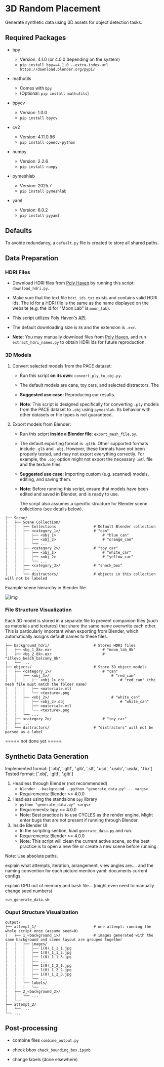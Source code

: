 # 3D Random Placement

Generate synthetic data using 3D assets for object detection tasks.

## Required Packages

- bpy
    - Version: 4.1.0 (or 4.0.0 depending on the system)
    - ```pip install bpy==4.1.0 --extra-index-url https://download.blender.org/pypi/```

- mathutils
    - Comes with ```bpy```
    - (Optional: ```pip install mathutils```)

- bpycv
    - Version: 1.0.0
    - ```pip install bpycv```
    
- cv2
    - Version: 4.11.0.86
    - ```pip install opencv-python```

- numpy
    - Version: 2.2.6
    - ```pip install numpy```

- pymeshlab
    - Version: 2025.7
    - ```pip install pymeshlab```

- yaml
    - Version: 6.0.2
    - ```pip install pyyaml```

## Defaults

To avoide redundancy, a ```defualt.py``` file is created to store all shared paths.

## Data Preparation

### HDRI Files

- Download HDRI files from [Poly Haven](https://polyhaven.com/hdris) by running this script: ```download_hdri.py```. 

- Make sure that the text file ```hdri_ids.txt``` exists and contains valid HDRI ids. The id for a HDRI file is the same as the name displayed on the website (e.g. the id for "Moon Lab" is ```moon_lab```).

- This script utilizes Poly Haven's [API](https://redocly.github.io/redoc/?url=https://api.polyhaven.com/api-docs/swagger.json&nocors).

- The default downloading size is ```8k``` and the extension is ```.exr```.

- **Note**: You may manually download files from [Poly Haven](https://polyhaven.com/hdris), and run ```extract_hdri_names.py``` to obtain HDRI ids for future reproduction.

### 3D Models

1. Convert selected models from the PACE dataset:

    - Run this script **on its own**: ```convert_ply_to_obj.py```.

    - The default models are cans, toy cars, and selected distractors. The

    - **Suggested use case**: Reproducing our results.

    - **Note**: This script is designed specifically for converting ```.ply``` models from the PACE dataset to ```.obj``` using ```pymeshlab```. Its behavior with other datasets or file types is not guaranteed.

2. Export models from Blender:

    - Run this sciprt **inside a Blender file**: ```export_mesh_file.py```.

    - The default exporting format is ```.gltb```. Other supported formats include ```.glb``` and ```.obj```. However, these formats have not been properly tested, and may not export everything correctly. For example, the ```.obj``` option might not export the necessary ```.mtl``` file and the texture files.

    - **Suggested use case**: Importing custom (e.g. scanned) models, editing, and saving them.

    - **Note**: Before running this script, ensure that models have been edited and saved in Blender, and is ready to use. 
    
        The script also assumes a specific structure for Blender scene collections (see details below).

```
├── Scene/                            
|   ├── Scene Collection/
|   |   ├── Collections                 # Default Blender collection
|   |   ├── <category_1>/               # "can"
|   |   |   ├── <obj_1>                     # "blue_can"
|   |   |   ├── <obj_2>                     # "orange_can"
|   |   |   └── ...
|   |   ├── <category_2>/               # "toy_car"
|   |   |   ├── <obj_1>                     # "white_car"
|   |   |   ├── <obj_2>                     # "yellow_car"
|   |   |   └── ...
|   |   ├── <category_3>/               # "snack_box"
|   |   ├── ...
|   |   └── distractors/                # objects in this collection will not be labeled
```

Example scene hierarchy in Blender file.

![img](pics/Blender_scene_hierarchy.png)

### File Structure Visualization

Each 3D model is stored in a separate file to prevent companion files (such as materials and textures) that share the same name overwrite each other. This is particularly important when exporting from Blender, which automatically assigns default names to these files.

```                           
├── background_hdri/                    # Stores HDRI files
|   ├── <bg_1_8k>.exr                       # "moon_lab_8k"
|   ├── <bg_2_8k>.exr                       # "illovo_beach_balcony_8k"
|   └── ...
├── objects/                            # Store 3D object models
|   ├── <category_1>/                       # "can"
|   |   ├── <obj_1>/                            # "red_can"
|   |   |   ├── <obj_1>.obj                         # "red_can" (the mesh file must match the folder name)
|   |   |   ├── <material>.mtl
|   |   |   └── <texture>.png
|   |   ├── <obj_2>/                            # "white_can"
|   |   |   ├── <obj_2>.obj                         # "white_can"
|   |   |   ├── <material>.mtl
|   |   |   └── <texture>.png
|   |   └── ...
|   ├── <category_2>/                       # "toy_car"
|   ├── ...
|   └── distractors/                    # "distractors" will not be parsed as a label
```



===== not done yet =====



## Synthetic Data Generation

Implemented format: ['.obj', '.gltf', '.glb', '.stl', '.usd', '.usdc', '.usda', '.fbx']
Tested format: ['.obj', '.gltf', '.glb']

1. Headless through Blender (not recommended)
    - ```blender --background --python "generate_data.py" -- <args>```
    - Requirements: Blender >= 4.0.0
2. Headless using the standalone ```bpy``` library
    - ```python "generate_data.py" <args>```
    - Requirements: bpy >= 4.0.0
    - Note: Best practice is to use CYCLES as the render engine. Might enter bugs that are not present if running through Blender.
3. Inside Blender UI
    - In the scripting section, load ```generate_data.py``` and run. 
    - Requirements: Blender >= 4.0.0
    - Note: This script will clean the current active scene, so the best practice is to open a new file or create a new scene before running.

Note: Use absolute paths.

explain what attempts, iteration, arrangement, view angles are.... and the naming convention for each picture
mention yaml: documents current configs

explain GPU out of memory and bash file... (might even need to manually change seed numbers)

```run_generate_data.sh```

### Ouput Structure Visualization

```
output/
├── attempt_1/                          # one attempt: running the whole script once (assume seed=0)
|   ├── 1_<background_1>/               # images generated with the same background and scene layout are grouped together
|   |   ├── images/
|   |   |   ├── 1(0)_1_1_1.jpg
|   |   |   ├── 1(0)_1_1_2.jpg
|   |   |   ├── 1(0)_1_1_3.jpg
|   |   |   ├── ...
|   |   |   ├── 1(0)_1_2_1.jpg
|   |   |   ├── 1(0)_1_2_2.jpg
|   |   |   ├── 1(0)_1_2_3.jpg
|   |   |   └── ...
|   |   └── labels/
|   |   |   └── ...
|   ├── 2_<background_2>/
|   |   └── ...
|   └── ...
├── attempt_2/
|   └── ...
└── ... 
```

## Post-processing

- combine files 
```combine_output.py```

- check bbox
```check_bounding_box.ipynb```

- change labels (done elsewhere)
